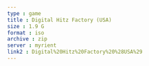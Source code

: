 ```yaml
---
type : game
title : Digital Hitz Factory (USA)
size : 1.9 G
format : iso
archive : zip
server : myrient
link2 : Digital%20Hitz%20Factory%20%28USA%29
---
```

